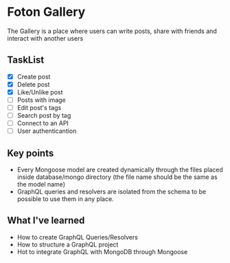 # Foton Gallery

The Gallery is a place where users can write posts, share with friends and interact with another users

## TaskList
- [x] Create post
- [x] Delete post
- [x] Like/Unlike post
- [ ] Posts with image
- [ ] Edit post's tags
- [ ] Search post by tag
- [ ] Connect to an API
- [ ] User authenticantion

## Key points
- Every Mongoose model are created dynamically through the files placed inside database/mongo directory (the file name should be the same as the model name)
- GraphQL queries and resolvers are isolated from the schema to be possible to use them in any place.

## What I've learned
- How to create GraphQL Queries/Resolvers
- How to structure a GraphQL project
- Hot to integrate GraphQL with MongoDB through Mongoose
